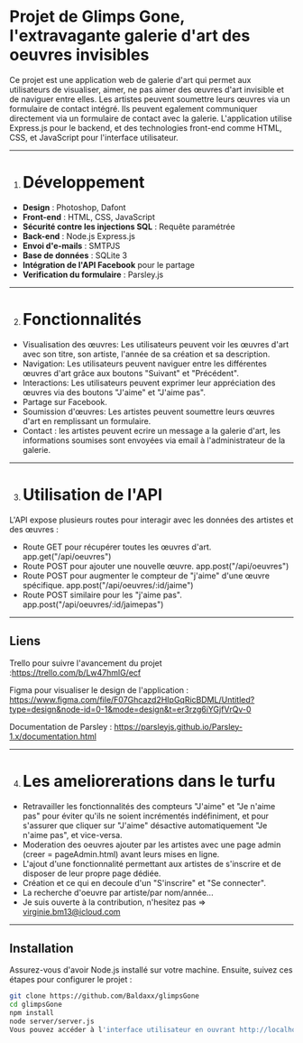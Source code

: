 Projet de Glimps Gone, l'extravagante galerie d'art des oeuvres invisibles
==========================================================================

Ce projet est une application web de galerie d'art qui permet aux utilisateurs de visualiser, aimer, ne pas aimer des œuvres d'art invisible et de naviguer entre elles. Les artistes peuvent soumettre leurs œuvres via un formulaire de contact intégré. Ils peuvent egalement communiquer directement via un formulaire de contact avec la galerie. L'application utilise Express.js pour le backend, et des technologies front-end comme HTML, CSS, et JavaScript pour l'interface utilisateur.

---

1. # Développement

- **Design** : Photoshop, Dafont
- **Front-end** : HTML, CSS, JavaScript
- **Sécurité contre les injections SQL** : Requête paramétrée
- **Back-end** : Node.js Express.js
- **Envoi d'e-mails** : SMTPJS
- **Base de données** : SQLite 3
- **Intégration de l'API Facebook** pour le partage
- **Verification du formulaire** : Parsley.js

---

2. # Fonctionnalités

* Visualisation des œuvres: Les utilisateurs peuvent voir les œuvres d'art avec son titre, son artiste, l'année de sa création et sa description.
* Navigation: Les utilisateurs peuvent naviguer entre les différentes œuvres d'art grâce aux boutons "Suivant" et "Précédent".
* Interactions: Les utilisateurs peuvent exprimer leur appréciation des œuvres via des boutons "J'aime" et "J'aime pas".
* Partage sur Facebook.
* Soumission d'œuvres: Les artistes peuvent soumettre leurs œuvres d'art en remplissant un formulaire. 
* Contact : les artistes peuvent ecrire un message a la galerie d'art, les informations soumises sont envoyées via email à l'administrateur de la galerie.

---

3. # Utilisation de l'API

L'API expose plusieurs routes pour interagir avec les données des artistes et des œuvres :

* Route GET pour récupérer toutes les œuvres d'art. app.get("/api/oeuvres")
* Route POST pour ajouter une nouvelle œuvre. app.post("/api/oeuvres")
* Route POST pour augmenter le compteur de "j'aime" d'une œuvre spécifique. 
app.post("/api/oeuvres/:id/jaime")
* Route POST similaire pour les "j'aime pas". app.post("/api/oeuvres/:id/jaimepas")

---

## Liens

Trello pour suivre l'avancement du projet :<https://trello.com/b/Lw47hmlG/ecf>  

Figma pour visualiser le design de l'application : <https://www.figma.com/file/F07Ghcazd2HIpGqRicBDML/Untitled?type=design&node-id=0-1&mode=design&t=er3rzg6iYGjfVrQv-0>

Documentation de Parsley : https://parsleyjs.github.io/Parsley-1.x/documentation.html

---

4. # Les ameliorerations dans le turfu

* Retravailler les fonctionnalités des compteurs "J'aime" et "Je n'aime pas" pour éviter qu'ils ne soient incrémentés indéfiniment, et pour s'assurer que cliquer sur "J'aime" désactive automatiquement "Je n'aime pas", et vice-versa.
* Moderation des oeuvres ajouter par les artistes avec une page admin (creer = pageAdmin.html) avant leurs mises en ligne.
* L'ajout d'une fonctionnalité permettant aux artistes de s'inscrire et de disposer de leur propre page dédiée.
* Création et ce qui en decoule d'un "S'inscrire" et "Se connecter".
* La recherche d'oeuvre par artiste/par nom/année...
* Je suis ouverte à la contribution, n'hesitez pas => virginie.bm13@icloud.com

---

## Installation

Assurez-vous d'avoir Node.js installé sur votre machine. Ensuite, suivez ces étapes pour configurer le projet :

```bash
git clone https://github.com/Baldaxx/glimpsGone
cd glimpsGone
npm install
node server/server.js
Vous pouvez accéder à l'interface utilisateur en ouvrant http://localhost:3000 dans votre navigateur.
